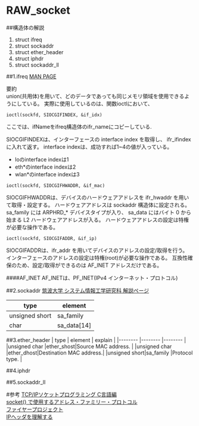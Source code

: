 # RAW_socket

##構造体の解説
1. struct ifreq  
2. struct sockaddr  
3. struct ether\_header  
4. struct iphdr  
5. struct sockaddr\_ll  

##1.ifreq
[MAN PAGE](http://linuxjm.osdn.jp/html/LDP_man-pages/man7/netdevice.7.html)  


要約  
union(共用体)を用いて、どのデータであっても同じメモリ領域を使用できるようにしている。
実際に使用しているのは、関数ioctlにおいて、
```
ioctl(sockfd, SIOCGIFINDEX, &if_idx)
```
ここでは、ifNameをifreq構造体のifr\_nameにコピーしている.

SIOCGIFINDEXは、インターフェースの interface index を取得し、 ifr_ifindex に入れて返す。
interface indexは、成功すれば1~4の値が入っている。  
- loのinterface indexは1  
- eth\*のinterface indexは2  
- wlan\*のinterface indexは3  


```
ioctl(sockfd, SIOCGIFHWADDR, &if_mac)
```
SIOCGIFHWADDRは、デバイスのハードウェアアドレスを ifr\_hwaddr を用いて取得・設定する。 ハードウェアアドレスは sockaddr 構造体に設定される。 sa\_family には ARPHRD\_* デバイスタイプが入り、 sa_data にはバイト 0 から始まる L2 ハードウェアアドレスが入る。 ハードウェアアドレスの設定は特権が必要な操作である。  

```
ioctl(sockfd, SIOCGIFADDR, &if_ip)
```
SIOCGIFADDRは、ifr_addr を用いてデバイスのアドレスの設定/取得を行う。 インターフェースのアドレスの設定は特権(root)が必要な操作である。 互換性確保のため、設定/取得ができるのは AF_INET アドレスだけである。  

####AF_INET
AF_INETは、PF_INET(IPv4 インターネット・プロトコル)

##2.sockaddr
[筑波大学 システム情報工学研究科 解説ページ](http://www.coins.tsukuba.ac.jp/~syspro/2010/No6_files/sockaddr.html)

| type         | element    |
|--------      |--------    |
|unsigned short|sa_family   |
|char          |sa_data[14] |

##3.ether\_header
| type         | element   | explain                |
|--------      |--------   |--------                |
|unsigned char |ether_shost|Source MAC address.     |
|unsigned char |ether_dhost|Destination MAC address.|
|unsigned short|sa_family  |Protocol type.          |

##4.iphdr

##5.sockaddr\_ll


#参考
[TCP/IPソケットプログラミング C言語編](http://www.amazon.co.jp/TCP-IP%E3%82%BD%E3%82%B1%E3%83%83%E3%83%88%E3%83%97%E3%83%AD%E3%82%B0%E3%83%A9%E3%83%9F%E3%83%B3%E3%82%B0-C%E8%A8%80%E8%AA%9E%E7%B7%A8-Michael-Donahoo/dp/4274065197)  
[socket() で使用するアドレス・ファミリー・プロトコル](https://publib.boulder.ibm.com/html/as400/v4r5/ic2962/info/RZAB6ADDFAM.HTM)  
[ファイヤープロジェクト](http://www.fireproject.jp/feature/c-language/socket/basic.html)  
[IPヘッダを理解する](http://qiita.com/Ki4mTaria/items/188df29ca26dbdc7887c)  

